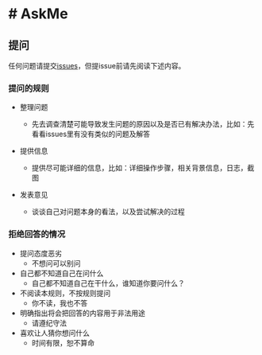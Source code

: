 # # AskMe

## 提问

任何问题请提交[issues](https://github.com/Dir-A/Dir-A_Essays_MD/issues)，但提issue前请先阅读下述内容。

### 提问的规则

- 整理问题

  - 先去调查清楚可能导致发生问题的原因以及是否已有解决办法，比如：先看看issues里有没有类似的问题及解答

- 提供信息

  - 提供尽可能详细的信息，比如：详细操作步骤，相关背景信息，日志，截图

- 发表意见

  - 谈谈自己对问题本身的看法，以及尝试解决的过程

### 拒绝回答的情况

- 提问态度恶劣
  - 不想问可以别问
- 自己都不知道自己在问什么
  - 自己都不知道自己在干什么，谁知道你要问什么？
- 不阅读本规则，不按规则提问
  - 你不读，我也不答
- 明确指出将会把回答的内容用于非法用途
  - 请遵纪守法
- 喜欢让人猜你想问什么
  - 时间有限，恕不算命
